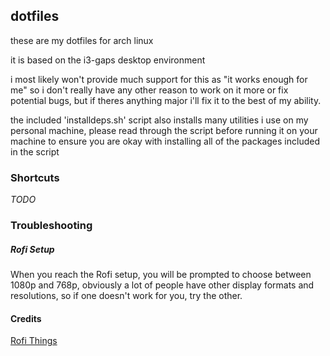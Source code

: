 ## dotfiles

these are my dotfiles for arch linux

it is based on the i3-gaps desktop environment

i most likely won't provide much support for this as "it works enough for me" so i don't really have any other reason to work on it more or fix potential bugs, but if theres anything major i'll fix it to the best of my ability.

the included 'installdeps.sh' script also installs many utilities i use on my personal machine, please read through the script before running it on your machine to ensure you are okay with installing all of the packages included in the script

### Shortcuts

*TODO*

### Troubleshooting

##### Rofi Setup
When you reach the Rofi setup, you will be prompted to choose between 1080p and 768p, obviously a lot of people have other display formats and resolutions, so if one doesn't work for you, try the other.

#### Credits
[Rofi Things](https://github.com/adi1090x/rofi)